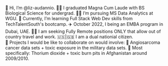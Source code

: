 👋 Hi, I’m @liz-audannio.
👩‍🔬 I graduated Magna Cum Laude with BS Biological Science for undergrad.
👩‍💻 I’m pursuing MS Data Analytics at WGU.
🌱 Currently, I’m learning Full Stack Web Dev skills from TechTalentSouth's bootcamp.
✈️ October 2022, I being an EMBA program in Dubai, UAE. 
👩‍💻 I am seeking Fully Remote positions ONLY that allow out of country travel and work. 
🇺🇸|🇬🇧 I am a dual nationial citizen.  
💞️ Projects I would be like to collaborate on would involve: 
🧬 Angiosarcoma cancer data sets + toxic exposure in the military data sets. 
🧬 Most specifically: Thorium dioxide + toxic burn pits in Afghanistan around 2009/2010. 